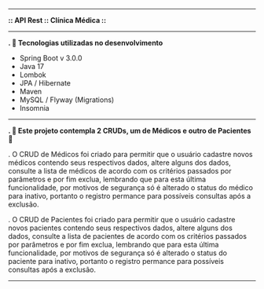 ------------
**:: API Rest :: Clínica Médica ::**

------------


**. 📲 Tecnologias utilizadas no desenvolvimento**
- Spring Boot v 3.0.0
- Java 17
- Lombok
- JPA / Hibernate
- Maven
- MySQL / Flyway (Migrations)
- Insomnia

------------


**. 💉 Este projeto contempla 2 CRUDs, um de Médicos e outro de Pacientes 💊**

. O CRUD de Médicos foi criado para permitir que o usuário cadastre novos médicos contendo seus respectivos dados, altere alguns dos dados, consulte a lista de 
médicos de acordo com os critérios passados por parâmetros e por fim exclua, lembrando que para esta última funcionalidade, por motivos de segurança só é alterado o status do médico 
para inativo, portanto o registro permance para possíveis consultas após a exclusão.

. O CRUD de Pacientes foi criado para permitir que o usuário cadastre novos pacientes contendo seus respectivos dados, altere alguns dos dados, consulte a lista de 
pacientes de acordo com os critérios passados por parâmetros e por fim exclua, lembrando que para esta última funcionalidade, por motivos de segurança só é alterado o status do paciente para inativo, portanto o registro permance para possíveis consultas após a exclusão.

------------

